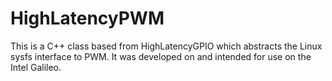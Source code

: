 # HighLatencyPWM
This is a C++ class based from HighLatencyGPIO which abstracts the Linux sysfs interface to PWM. It was developed on and intended for use on the Intel Galileo.

